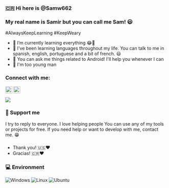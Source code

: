 ### 🇨🇷 Hi here is @Samw662
### My real name is Samir but you can call me Sam! 😃
#AlwaysKeepLearning
#KeepWeary

- 🌱 I’m currently learning everything 😂🙈
- 🌟 I've been learning languages ​throughout my life. You can talk to me in spanish, english, portuguese and a bit of french. 😃
- 💬 You can ask me things related to Android! I'll help you whenever I can
- 🤷 I'm too young man

### Connect with me:

[<img align="left" alt="Samw662 | Telegram" width="22px" src="https://cdn.jsdelivr.net/npm/simple-icons@v3/icons/telegram.svg" />][telegram]
[<img align="left" alt="Samw662 | Gmail" width="22px" src="https://cdn.jsdelivr.net/npm/simple-icons@v3/icons/gmail.svg" />][gmail]

<br />
<br />

<img src = "https://github-readme-stats.vercel.app/api/top-langs/?username=Samw662&langs_count=8&theme=blue-green">

### :smiling_face_with_three_hearts: Support me

I try to reply to everyone. I love helping people
You can use any of my tools or projects for free. If you need help or want to develop with me, contact me. 😁

###

- Thank you! :us::heart:
- Gracias! :costa_rica::heart:

</details>

[gmail]: https://amadorsamir307@gmail.com
[telegram]: https://t.me/samw662

### 💻 Environment
![Windows](https://img.shields.io/badge/Windows%2011-00BBFF?style=flat-square&logo=Windows&logoColor=ffffff)
![Linux](https://img.shields.io/badge/Linux-Mint%2000BBFF?style=flat-square&logo=Linux&logoColor=ffffff)
![Ubuntu](https://img.shields.io/badge/Ubuntu-ED9121?style=flat-square&logo=Ubuntu&logoColor=ffffff)

